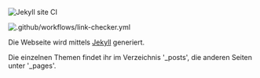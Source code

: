 ![Jekyll site CI](https://github.com/beschlagnahmt-org/website/workflows/Jekyll%20site%20CI/badge.svg)

![.github/workflows/link-checker.yml](https://github.com/beschlagnahmt-org/beschlagnahmt/workflows/.github/workflows/link-checker.yml/badge.svg)

Die Webseite wird mittels [Jekyll](https://jekyllrb.com/) generiert. 

Die einzelnen Themen findet ihr im Verzeichnis '_posts', die anderen Seiten unter '_pages'.
